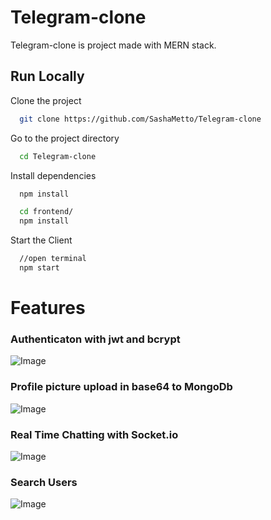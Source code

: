 # Telegram-clone

Telegram-clone is project made with MERN stack.

## Run Locally

Clone the project

```bash
  git clone https://github.com/SashaMetto/Telegram-clone
```

Go to the project directory

```bash
  cd Telegram-clone
```

Install dependencies

```bash
  npm install
```

```bash
  cd frontend/
  npm install
```

Start the Client

```bash
  //open terminal
  npm start
```

# Features

### Authenticaton with jwt and bcrypt

![Image](https://github.com/user-attachments/assets/5634bd93-10f8-4e26-97ce-f565b75bdfa7)

### Profile picture upload in base64 to MongoDb

![Image](https://github.com/user-attachments/assets/a555e8b5-845d-40d2-a760-792cc995d28e)

### Real Time Chatting with Socket.io

![Image](https://github.com/user-attachments/assets/733bb537-61c0-4a78-a499-b6b3a70b8f2c)

### Search Users

![Image](https://github.com/user-attachments/assets/2ff0e0c2-ed42-4bd6-8791-dcedf0960794)
